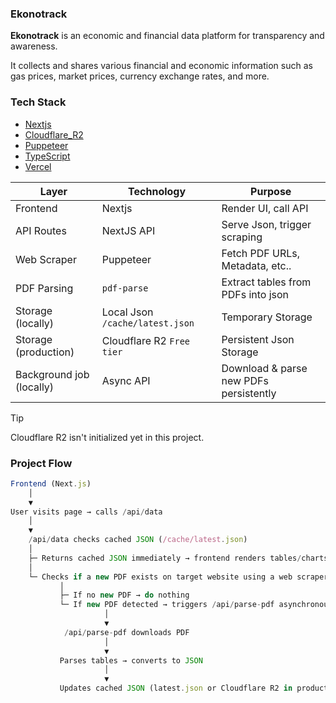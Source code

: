 ### Ekonotrack

**Ekonotrack** is an economic and financial data platform for transparency and awareness.

It collects and shares various financial and economic information such as gas prices, market prices, currency exchange rates, and more.

### Tech Stack

- [Nextjs](https://nextjs.org/)
- [Cloudflare_R2](https://www.cloudflare.com/developer-platform/products/r2/)
- [Puppeteer](https://pptr.dev/)
- [TypeScript](https://www.typescriptlang.org/)
- [Vercel](https://vercel.com/)

| Layer                    | Technology                      | Purpose                                |
| ------------------------ | ------------------------------- | -------------------------------------- |
| Frontend                 | Nextjs                          | Render UI, call API                    |
| API Routes               | NextJS API                      | Serve Json, trigger scraping           |
| Web Scraper              | Puppeteer                       | Fetch PDF URLs, Metadata, etc..        |
| PDF Parsing              | `pdf-parse`                     | Extract tables from PDFs into json     |
| Storage (locally)        | Local Json `/cache/latest.json` | Temporary Storage                      |
| Storage (production)     | Cloudflare R2 `Free tier`       | Persistent Json Storage                |
| Background job (locally) | Async API                       | Download & parse new PDFs persistently |

> [!TIP]
> Cloudflare R2 isn't initialized yet in this project.

### Project Flow

```ts
Frontend (Next.js)
    │
    ▼
User visits page → calls /api/data
    │
    ▼
    /api/data checks cached JSON (/cache/latest.json)
    │
    ├─ Returns cached JSON immediately → frontend renders tables/charts
    │
    └─ Checks if a new PDF exists on target website using a web scraper
           │
           ├─ If no new PDF → do nothing
           └─ If new PDF detected → triggers /api/parse-pdf asynchronously
                     │
                     ▼
            /api/parse-pdf downloads PDF
                     │
                     ▼
           Parses tables → converts to JSON
                     │
                     ▼
           Updates cached JSON (latest.json or Cloudflare R2 in production)

```
